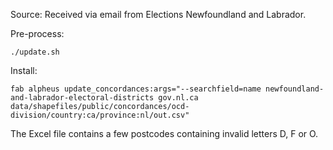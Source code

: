 Source: Received via email from Elections Newfoundland and Labrador.

Pre-process:

    ./update.sh

Install:

    fab alpheus update_concordances:args="--searchfield=name newfoundland-and-labrador-electoral-districts gov.nl.ca data/shapefiles/public/concordances/ocd-division/country:ca/province:nl/out.csv"

The Excel file contains a few postcodes containing invalid letters D, F or O.
